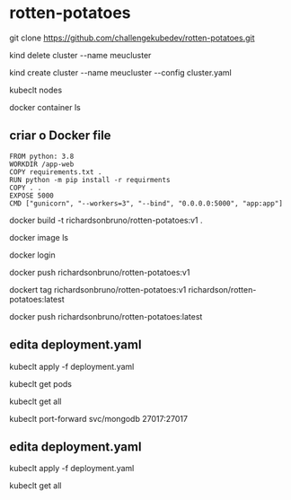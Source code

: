 # rotten-potatoes


git clone https://github.com/challengekubedev/rotten-potatoes.git

kind delete cluster --name meucluster

kind create cluster --name meucluster --config cluster.yaml

kubeclt nodes

docker container ls

## criar o Docker file

```
FROM python: 3.8
WORKDIR /app-web
COPY requirements.txt .
RUN python -m pip install -r requirments
COPY . .
EXPOSE 5000
CMD ["gunicorn", "--workers=3", "--bind", "0.0.0.0:5000", "app:app"]
```

docker build -t richardsonbruno/rotten-potatoes:v1 . 

docker image ls

docker login

docker push richardsonbruno/rotten-potatoes:v1

dockert tag richardsonbruno/rotten-potatoes:v1 richardson/rotten-potatoes:latest

docker push richardsonbruno/rotten-potatoes:latest

## edita deployment.yaml

kubeclt apply -f deployment.yaml

kubeclt get pods

kubeclt get all

kubeclt port-forward	svc/mongodb 27017:27017

## edita deployment.yaml

kubeclt apply -f deployment.yaml

kubeclt get all
